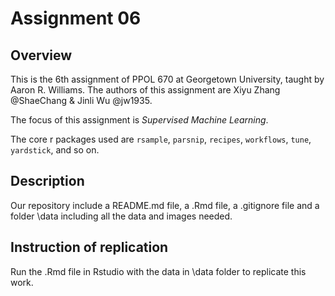 # Assignment 06
## Overview
This is the 6th assignment of PPOL 670 at Georgetown University, taught by Aaron R. Williams. The authors of this assignment are Xiyu Zhang @ShaeChang & Jinli Wu @jw1935.

The focus of this assignment is *Supervised Machine Learning*.

The core r packages used are `rsample`, `parsnip`, `recipes`, `workflows`, `tune`, `yardstick`, and so on.
## Description
Our repository include a README.md file, a .Rmd file, a .gitignore file and a folder \data including all the data and images needed.
## Instruction of replication
Run the .Rmd file in Rstudio with the data in \data folder to replicate this work.

